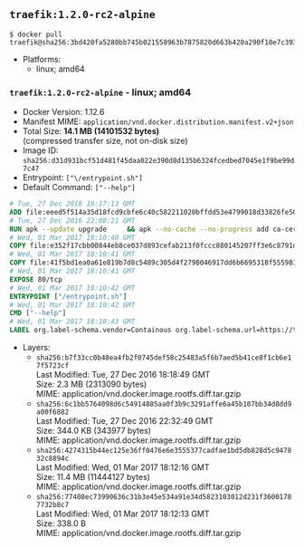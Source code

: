 ## `traefik:1.2.0-rc2-alpine`

```console
$ docker pull traefik@sha256:3bd420fa5280bb745b021558963b7875820d663b420a290f10e7c393aa4dd785
```

-	Platforms:
	-	linux; amd64

### `traefik:1.2.0-rc2-alpine` - linux; amd64

-	Docker Version: 1.12.6
-	Manifest MIME: `application/vnd.docker.distribution.manifest.v2+json`
-	Total Size: **14.1 MB (14101532 bytes)**  
	(compressed transfer size, not on-disk size)
-	Image ID: `sha256:d31d931bcf51d481f45daa022e390d8d135b6324fcedbed7045e1f9be99d7c47`
-	Entrypoint: `["\/entrypoint.sh"]`
-	Default Command: `["--help"]`

```dockerfile
# Tue, 27 Dec 2016 18:17:13 GMT
ADD file:eeed5f514a35d18fcd9cbfe6c40c582211020bffdd53e4799018d33826fe5067 in / 
# Tue, 27 Dec 2016 22:08:21 GMT
RUN apk --update upgrade     && apk --no-cache --no-progress add ca-certificates     && rm -rf /var/cache/apk/*
# Wed, 01 Mar 2017 18:10:40 GMT
COPY file:e352f17cbb00844eb8ce037d893cefab213f0fccc880145207ff3e6c8791d472 in /usr/local/bin/ 
# Wed, 01 Mar 2017 18:10:41 GMT
COPY file:41f5bd1ea0a61e819b7d8c5489c305d4f2798046917dd6b6695318f555981727 in / 
# Wed, 01 Mar 2017 18:10:41 GMT
EXPOSE 80/tcp
# Wed, 01 Mar 2017 18:10:42 GMT
ENTRYPOINT ["/entrypoint.sh"]
# Wed, 01 Mar 2017 18:10:42 GMT
CMD ["--help"]
# Wed, 01 Mar 2017 18:10:43 GMT
LABEL org.label-schema.vendor=Containous org.label-schema.url=https://traefik.io org.label-schema.name=Traefik org.label-schema.description=A modern reverse-proxy org.label-schema.version=v1.2.0-rc2 org.label-schema.docker.schema-version=1.0
```

-	Layers:
	-	`sha256:b7f33cc0b48ea4fb2f0745def58c25483a5f6b7aed5b41ce8f1cb6e17f5723cf`  
		Last Modified: Tue, 27 Dec 2016 18:18:49 GMT  
		Size: 2.3 MB (2313090 bytes)  
		MIME: application/vnd.docker.image.rootfs.diff.tar.gzip
	-	`sha256:6c1bb5764098d6c54914885aa0f3b9c3291affe6a45b107bb34d8dd9a00f6882`  
		Last Modified: Tue, 27 Dec 2016 22:32:49 GMT  
		Size: 344.0 KB (343977 bytes)  
		MIME: application/vnd.docker.image.rootfs.diff.tar.gzip
	-	`sha256:4274315b44ec125e36ff0476e6e3555377cadfae1bd5db828d5c947832c8894c`  
		Last Modified: Wed, 01 Mar 2017 18:12:16 GMT  
		Size: 11.4 MB (11444127 bytes)  
		MIME: application/vnd.docker.image.rootfs.diff.tar.gzip
	-	`sha256:77408ec73990636c31b3e45e534a91e34d5823103012d231f36001787732b8c7`  
		Last Modified: Wed, 01 Mar 2017 18:12:13 GMT  
		Size: 338.0 B  
		MIME: application/vnd.docker.image.rootfs.diff.tar.gzip
